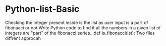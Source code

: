 # Python-list-Basic
Checking the integer present inside is  the list as user input is a part of  fibonaaci or not
Write Python code to find if all the numbers in a given list of integers are "part" of the fibonacci series.. def is_fibonacci(lst): 
Two files diffrent approcah
